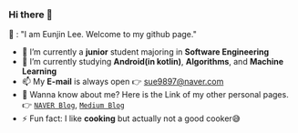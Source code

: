 ### Hi there 👋

👩 : "I am Eunjin Lee. Welcome to my github page."

- 🔭 I’m currently a **junior** student majoring in **Software Engineering**
- 🌱 I’m currently studying **Android(in kotlin)**, **Algorithms**, and **Machine Learning**
- 📫 My **E-mail** is always open 👉 sue9897@naver.com
- 👐 Wanna know about me? Here is the Link of my other personal pages.
👉 [`NAVER Blog`](https://blog.naver.com/sue9897), [`Medium Blog`](https://medium.com/@witheunjin)
- ⚡ Fun fact: I like **cooking** but actually not a good cooker😅
